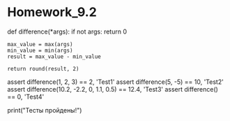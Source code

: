 # Homework_9.2


def difference(*args):
    if not args:
        return 0

    max_value = max(args)
    min_value = min(args)
    result = max_value - min_value

    return round(result, 2)


assert difference(1, 2, 3) == 2, 'Test1'
assert difference(5, -5) == 10, 'Test2'
assert difference(10.2, -2.2, 0, 1.1, 0.5) == 12.4, 'Test3'
assert difference() == 0, 'Test4'

print("Тесты пройдены!")
